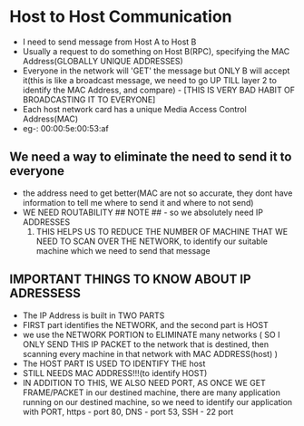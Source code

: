 # Host to Host Communication

- I need to send message from Host A to Host B
- Usually a request to do something on Host B(RPC), specifying the MAC Address(GLOBALLY UNIQUE ADDRESSES)
- Everyone in the network will 'GET' the message but ONLY B will accept it(this is like a broadcast message, we need to go UP TILL layer 2 to identify the MAC Address, and compare) - [THIS IS VERY BAD HABIT OF BROADCASTING IT TO EVERYONE]
- Each host network card has a unique Media Access Control Address(MAC)
- eg-: 00:00:5e:00:53:af

## We need a way to eliminate the need to send it to everyone
- the address need to get better(MAC are not so accurate, they dont have information to tell me where to send it and where to not send)
- WE NEED ROUTABILITY ## NOTE ## - so we absolutely need IP ADDRESSES      
    1. THIS HELPS US TO REDUCE THE NUMBER OF MACHINE THAT WE NEED TO SCAN OVER THE NETWORK, to identify our suitable machine which we need to send that message

## IMPORTANT THINGS TO KNOW ABOUT IP ADRESSESS
- The IP Address is built in TWO PARTS
- FIRST part identifies the NETWORK, and the second part is HOST
- we use the NETWORK PORTION to ELIMINATE many networks ( SO I ONLY SEND THIS IP PACKET to the network that is destined, then scanning every machine in that network with MAC ADDRESS(host) )
- The HOST PART IS USED TO IDENTIFY THE host
- STILL NEEDS MAC ADDRESS!!!(to identify HOST)
- IN ADDITION TO THIS, WE ALSO NEED PORT, AS ONCE WE GET FRAME/PACKET in our destined machine, there are many application running on our destined machine, so we need to identify our application with PORT,  https - port 80, DNS - port 53, SSH - 22 port 